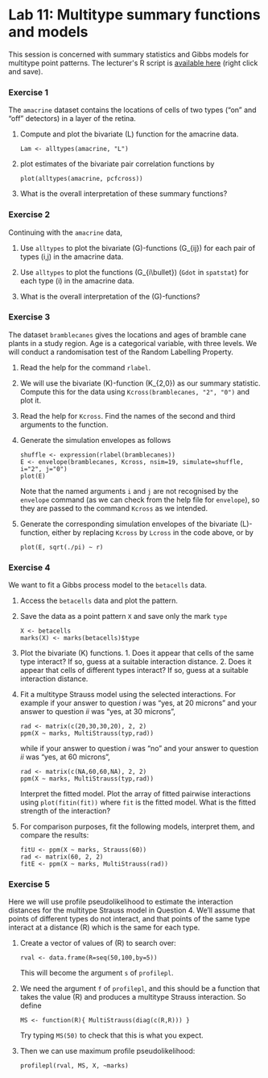 Lab 11: Multitype summary functions and models
================

This session is concerned with summary statistics and Gibbs models for multitype point patterns.
The lecturer's R script is [available here](https://raw.githubusercontent.com/spatstat/testWorkshop/master/Scripts/script11.R) (right click and save).

### Exercise 1

The `amacrine` dataset contains the locations of cells of two types (“on” and “off” detectors) in a layer of the retina.

1.  Compute and plot the bivariate \(L\) function for the amacrine data.

    ``` {.r}
    Lam <- alltypes(amacrine, "L")
    ```

2.  plot estimates of the bivariate pair correlation functions by

    ``` {.r}
    plot(alltypes(amacrine, pcfcross))
    ```

3.  What is the overall interpretation of these summary functions?

### Exercise 2

Continuing with the `amacrine` data,

1.  Use `alltypes` to plot the bivariate \(G\)-functions \(G_{ij}\) for each pair of types \(i,j\) in the amacrine data.

2.  Use `alltypes` to plot the functions \(G_{i\bullet}\) (`Gdot` in `spatstat`) for each type \(i\) in the amacrine data.

3.  What is the overall interpretation of the \(G\)-functions?

### Exercise 3

The dataset `bramblecanes` gives the locations and ages of bramble cane plants in a study region. Age is a categorical variable, with three levels. We will conduct a randomisation test of the Random Labelling Property.

1.  Read the help for the command `rlabel`.

2.  We will use the bivariate \(K\)-function \(K_{2,0}\) as our summary statistic. Compute this for the data using `Kcross(bramblecanes, "2", "0")` and plot it.

3.  Read the help for `Kcross`. Find the names of the second and third arguments to the function.

4.  Generate the simulation envelopes as follows

    ``` {.r}
    shuffle <- expression(rlabel(bramblecanes))
    E <- envelope(bramblecanes, Kcross, nsim=19, simulate=shuffle, i="2", j="0")
    plot(E)
    ```

    Note that the named arguments `i` and `j` are not recognised by the `envelope` command (as we can check from the help file for `envelope`), so they are passed to the command `Kcross` as we intended.

5.  Generate the corresponding simulation envelopes of the bivariate \(L\)-function, either by replacing `Kcross` by `Lcross` in the code above, or by

    ``` {.r}
    plot(E, sqrt(./pi) ~ r)
    ```

### Exercise 4

We want to fit a Gibbs process model to the `betacells` data.

1.  Access the `betacells` data and plot the pattern.

2.  Save the data as a point pattern `X` and save only the mark `type`

    ``` {.r}
    X <- betacells
    marks(X) <- marks(betacells)$type
    ```

3.  Plot the bivariate \(K\) functions. 1. Does it appear that cells of the same type interact? If so, guess at a suitable interaction distance. 2. Does it appear that cells of different types interact? If so, guess at a suitable interaction distance.

4.  Fit a multitype Strauss model using the selected interactions. For example if your answer to question *i* was “yes, at 20 microns” and your answer to question *ii* was “yes, at 30 microns”,

    ``` {.r}
    rad <- matrix(c(20,30,30,20), 2, 2)
    ppm(X ~ marks, MultiStrauss(typ,rad))
    ```

    while if your answer to question *i* was “no” and your answer to question *ii* was “yes, at 60 microns”,

    ``` {.r}
    rad <- matrix(c(NA,60,60,NA), 2, 2)
    ppm(X ~ marks, MultiStrauss(typ,rad))
    ```

    Interpret the fitted model. Plot the array of fitted pairwise interactions using `plot(fitin(fit))` where `fit` is the fitted model. What is the fitted strength of the interaction?

5.  For comparison purposes, fit the following models, interpret them, and compare the results:

    ``` {.r}
    fitU <- ppm(X ~ marks, Strauss(60))
    rad <- matrix(60, 2, 2)
    fitE <- ppm(X ~ marks, MultiStrauss(rad))
    ```

### Exercise 5

Here we will use profile pseudolikelihood to estimate the interaction distances for the multitype Strauss model in Question 4. We’ll assume that points of different types do not interact, and that points of the same type interact at a distance \(R\) which is the same for each type.

1.  Create a vector of values of \(R\) to search over:

    ``` {.r}
    rval <- data.frame(R=seq(50,100,by=5))
    ```

    This will become the argument `s` of `profilepl`.

2.  We need the argument `f` of `profilepl`, and this should be a function that takes the value \(R\) and produces a multitype Strauss interaction. So define

    ``` {.r}
    MS <- function(R){ MultiStrauss(diag(c(R,R))) }
    ```

    Try typing `MS(50)` to check that this is what you expect.

3.  Then we can use maximum profile pseudolikelihood:

    ``` {.r}
    profilepl(rval, MS, X, ~marks)
    ```
